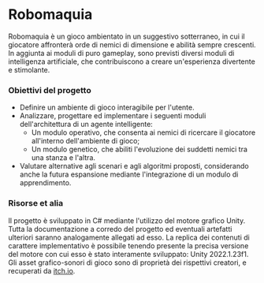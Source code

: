 
# Robomaquia

Robomaquia è un gioco ambientato in un suggestivo sotterraneo, in cui il giocatore affronterà orde di nemici di dimensione e abilità sempre crescenti.
In aggiunta ai moduli di puro gameplay, sono previsti diversi moduli di intelligenza artificiale, che contribuiscono a creare un'esperienza divertente e stimolante.

### Obiettivi del progetto

- Definire un ambiente di gioco interagibile per l'utente.
- Analizzare, progettare ed implementare i seguenti moduli dell'architettura di un agente intelligente:
    - Un modulo operativo, che consenta ai nemici di ricercare il giocatore all'interno dell'ambiente di gioco;
    - Un modulo genetico, che abiliti l'evoluzione dei suddetti nemici tra una stanza e l'altra.
- Valutare alternative agli scenari e agli algoritmi proposti, considerando anche la futura espansione mediante l'integrazione di un modulo di apprendimento.

### Risorse et alia

Il progetto è sviluppato in C# mediante l'utilizzo del motore grafico Unity. Tutta la documentazione a corredo del progetto ed eventuali artefatti ulteriori saranno analogamente allegati ad esso. La replica dei contenuti di carattere implementativo è possibile tenendo presente la precisa versione del motore con cui esso è stato interamente sviluppato: Unity 2022.1.23f1. Gli asset grafico-sonori di gioco sono di proprietà dei rispettivi creatori, e recuperati da [itch.io](https://itch.io).
